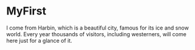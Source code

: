 # MyFirst

I come from Harbin, which is a beautiful city, famous for its ice and snow world. 
Every year thousands of visitors, including westerners, will come here just for a glance of it.
